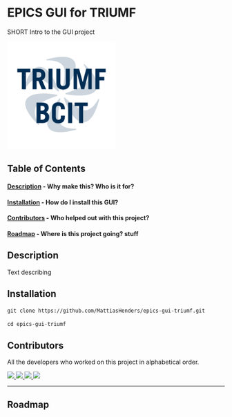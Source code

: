 # EPICS GUI for TRIUMF

SHORT Intro to the GUI project

<img src="/img/triumf_bcit.png" alt="TRIUMF and BCIT" width="250"/>

## Table of Contents

####  [Description](#description)  - Why make this? Who is it for?
####  [Installation](#installation) - How do I install this GUI?
####  [Contributors](#contributors) - Who helped out with this project?
####  [Roadmap](#roadmap) - Where is this project going? stuff

## <a name="description"></a> Description

Text describing

## <a name="installation"></a> Installation

``
git clone https://github.com/MattiasHenders/epics-gui-triumf.git
``

``
cd epics-gui-triumf
``

## <a name="contributors"></a> Contributors

All the developers who worked on this project in alphabetical order.

<a href="https://github.com/MattiasHenders">
  <img src="https://contrib.rocks/image?repo=MattiasHenders/epics-gui-triumf"/>
</a>

<a href="https://github.com/ethan-sadowski">
   <img src="https://contrib.rocks/image?repo=ethan-sadowski/epics-gui-triumf"/>
</a>

<a href="https://github.com/MadeByChris">
   <img src="https://contrib.rocks/image?repo=MadeByChris/epics-gui-triumf"/>
</a>

<a href="https://github.com/buhryan">
   <img src="https://contrib.rocks/image?repo=buhryan/epics-gui-triumf"/>
</a>

<!-- Made with [contributors-img](https://contrib.rocks) -->
---

## <a name="roadmap"></a> Roadmap

